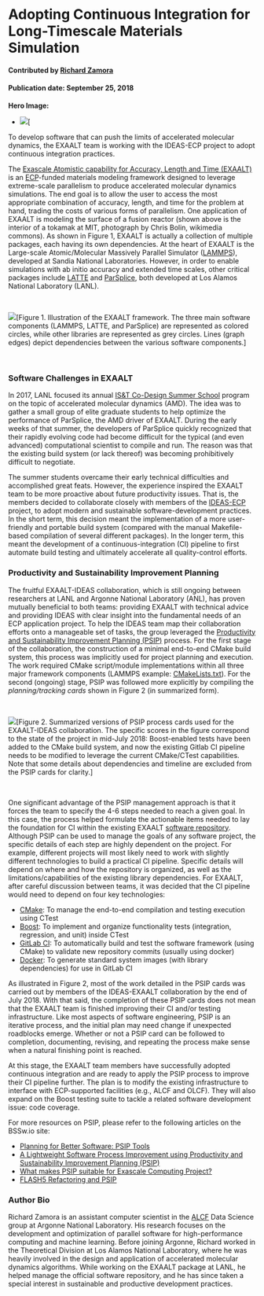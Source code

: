 # Adopting Continuous Integration for Long-Timescale Materials Simulation

#### Contributed by [Richard Zamora](https://github.com/rjzamora "Rick Zamora's Github.io Profile")

#### Publication date: September 25, 2018

**Hero Image:**
 
- <img src='https://github.com/betterscientificsoftware/images/raw/master/Blog_0918_Alcator_C-Mod_Fisheye_1176_432.png' />[

To develop software that can push the limits of accelerated molecular dynamics, the EXAALT team is working with the IDEAS-ECP project to adopt continuous integration practices.

The [Exascale Atomistic capability for Accuracy, Length and Time (EXAALT)](https://www.exascaleproject.org/project/exaalt-molecular-dynamics-at-the-exascale-materials-science/) is an [ECP](https://www.exascaleproject.org)-funded materials modeling framework designed to leverage extreme-scale parallelism to produce accelerated molecular dynamics simulations.  The end goal is to allow the user to access the most appropriate combination of accuracy, length, and time for the problem at hand, trading the costs of various forms of parallelism.  One application of EXAALT is modeling the surface of a fusion reactor (shown above is the interior of a tokamak at MIT, photograph by Chris Bolin, wikimedia commons).  As shown in Figure 1, EXAALT is actually a collection of multiple packages, each having its own dependencies. At the heart of EXAALT is the Large-scale Atomic/Molecular Massively Parallel Simulator ([LAMMPS](https://lammps.sandia.gov/)), developed at Sandia National Laboratories. However, in order to enable simulations with ab initio accuracy and extended time scales, other critical packages include [LATTE](https://github.com/lanl/LATTE) and [ParSplice](https://gitlab.com/exaalt/parsplice), both developed at Los Alamos National Laboratory (LANL).

<br>

<!--- Image to illustrate the complexity of EXAALT --->
<img src='https://github.com/betterscientificsoftware/images/raw/master/Blog_0918_EXAALTfwork_1250_729.png' class='page' />[Figure 1. Illustration of the EXAALT framework. The three main software components (LAMMPS, LATTE, and ParSplice) are represented as colored circles, while other libraries are represented as grey circles. Lines (graph edges) depict dependencies between the various software components.]

<br>

### Software Challenges in EXAALT
In 2017, LANL focused its annual [IS&T Co-Design Summer School](http://lanl.github.io/cdss/history.html) program on the topic of accelerated molecular dynamics (AMD).  The idea was to gather a small group of elite graduate students to help optimize the performance of ParSplice, the AMD driver of EXAALT.  During the early weeks of that summer, the developers of ParSplice quickly recognized that their rapidly evolving code had become difficult for the typical (and even advanced) computational scientist to compile and run.  The reason was that the existing build system (or lack thereof) was becoming prohibitively difficult to negotiate.

The summer students overcame their early technical difficulties and accomplished great feats.  However, the experience inspired the EXAALT team to be more proactive about future productivity issues.  That is, the members decided to collaborate closely with members of the [IDEAS-ECP](https://ideas-productivity.org/ideas-ecp/) project, to adopt modern and sustainable software-development practices.  In the short term, this decision meant the implementation of a more user-friendly and portable build system (compared with the manual Makefile-based compilation of several different packages). In the longer term, this meant the development of a continuous-integration (CI) pipeline to first automate build testing and ultimately accelerate all quality-control efforts.  

### Productivity and Sustainability Improvement Planning

The fruitful EXAALT-IDEAS collaboration, which is still ongoing between researchers at LANL and Argonne National Laboratory (ANL), has proven mutually beneficial to both teams: providing EXAALT with technical advice and providing IDEAS with clear insight into the fundamental needs of an ECP application project. To help the IDEAS team map their collaboration efforts onto a manageable set of tasks, the group leveraged the [Productivity and Sustainability Improvement Planning (PSIP)](https://bssw.io/items/planning-for-better-software-psip-tools) process. For the first stage of the collaboration, the construction of a minimal end-to-end CMake build system, this process was implicitly used for project planning and execution. The work required CMake script/module implementations within all three major framework components (LAMMPS example: [CMakeLists.txt](https://github.com/lammps/lammps/blob/master/cmake/CMakeLists.txt)). For the second (ongoing) stage, PSIP was followed more explicitly by compiling the *planning/tracking cards* shown in Figure 2 (in summarized form).   

<br>

<!--- Image to show build and test PSIP cards /> --->
<img src='https://github.com/betterscientificsoftware/images/raw/master/Blog_0918_PSIPprocesscards_1250_510.png' class='page lightbox' />[Figure 2. Summarized versions of PSIP process cards used for the EXAALT-IDEAS collaboration.  The specific scores in the figure correspond to the state of the project in mid-July 2018: Boost-enabled tests have been added to the CMake build system, and now the existing Gitlab CI pipeline needs to be modified to leverage the current CMake/CTest capabilities.  Note that some details about dependencies and timeline are excluded from the PSIP cards for clarity.]


<br>


One significant advantage of the PSIP management approach is that it forces the team to specify the 4-6 steps needed to reach a given goal.  In this case, the process helped formulate the actionable items needed to lay the foundation for CI within the existing EXAALT [software repository](https://gitlab.com/exaalt).  Although PSIP can be used to manage the goals of any software project, the specific details of each step are highly dependent on the project.  For example, different projects will most likely need to work with slightly different technologies to build a practical CI pipeline.  Specific details will depend on where and how the repository is organized, as well as the limitations/capabilities of the existing library dependencies.  For EXAALT, after careful discussion between teams, it was decided that the CI pipeline would need to depend on four key technologies:

- [CMake](https://cmake.org/): To manage the end-to-end compilation and testing execution using CTest
- [Boost](https://www.boost.org/): To implement and organize functionality tests (integration, regression, and unit) inside CTest
- [GitLab CI](https://about.gitlab.com/features/gitlab-ci-cd/): To automatically build and test the software framework (using CMake) to validate new repository commits (usually using docker)
- [Docker](https://www.docker.com/): To generate standard system images (with library dependencies) for use in GitLab CI


As illustrated in Figure 2, most of the work detailed in the PSIP cards was carried out by members of the IDEAS-EXAALT collaboration by the end of July 2018. With that said, the completion of these PSIP cards does not mean that the EXAALT team is finished improving their CI and/or testing infrastructure. Like most aspects of software engineering, PSIP is an iterative process, and the initial plan may need  change if unexpected roadblocks emerge. Whether or not a PSIP card can be followed to completion, documenting, revising, and repeating the process make sense when a natural finishing point is reached.

At this stage, the EXAALT team members have successfully adopted continuous integration and are ready to apply the PSIP process to improve their CI pipeline further.  The plan is to modify the existing infrastructure to interface with ECP-supported facilities (e.g., ALCF and OLCF). They will also expand on the Boost testing suite to tackle a related software development issue: code coverage.

For more resources on PSIP, please refer to the following articles on the BSSw.io site:
- [Planning for Better Software: PSIP Tools](https://bssw.io/items/planning-for-better-software-psip-tools)
- [A Lightweight Software Process Improvement using Productivity and Sustainability Improvement Planning (PSIP)](https://bssw.io/items/a-lightweight-software-process-improvement-using-productivity-and-sustainability-improvement-planning-psip)
- [What makes PSIP suitable for Exascale Computing Project?](https://bssw.io/items/what-makes-psip-suitable-for-exascale-computing-project)
- [FLASH5 Refactoring and PSIP](https://bssw.io/blog_posts/flash5-refactoring-and-psip)


### Author Bio
Richard Zamora is an assistant computer scientist in the [ALCF](https://www.alcf.anl.gov/) Data Science group at Argonne National Laboratory.  His research focuses on the development and optimization of parallel software for high-performance computing and machine learning. Before joining Argonne, Richard worked in the Theoretical Division at Los Alamos National Laboratory, where he was heavily involved in the design and application of accelerated molecular dynamics algorithms. While working on the EXAALT package at LANL, he helped manage the official software repository, and he has since taken a special interest in sustainable and productive development practices. 


<!---
Publish: yes
RSS update: 2018-09-25
Categories: planning, reliability
Topics: software process improvement, testing, continuous integration testing
Tags: bssw-blog-article
Level: 2
Prerequisites: default
Aggregate: none
--->

